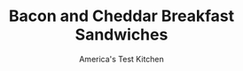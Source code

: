 ---
layout: ../../layouts/MarkdownPostLayout.astro
title: Bacon and Cheddar Breakfast Sandwiches
author: America's Test Kitchen
pubDate: 2023-03-15
description: "The perfect egg sandwich starts with perfectly cooked eggs—but then it requires a bit of assembly know-how."
image_url: https://res.cloudinary.com/hksqkdlah/image/upload/ar_1:1,c_fill,dpr_2.0,f_auto,fl_lossy.progressive.strip_profile,g_faces:auto,q_auto:low,w_344/SFS_Bacon_and_Cheddar_Breakfast_Sandwiches_1_zscetc
tags: ["Main Courses","Cheese","Pork","Eggs","Sandwiches","Breakfast & Brunch","Cookbook Collection"]
calories: 
protein: 
carbohydrates: 
fats: 
fiber: 
ingredients: ["4 , English muffins, split","3 tablespoons, unsalted butter, softened","1/4 cup, mayonnaise","1 teaspoon, hot sauce","4 large, eggs","6 slices, bacon","4 ounces, sharp cheddar cheese, shredded (1 cup)","1 1/2 ounces (1 1/2 cups), baby spinach","4 thin, tomato slices"]
serves: 
time: "40 minutes"
instructions: ["Adjust oven rack 5 inches from broiler element and heat broiler. Spread insides of muffins evenly with butter and arrange split side up on rimmed baking sheet. Combine mayonnaise and hot sauce in bowl; set aside. Crack 2 eggs into small bowl and season with salt and pepper. Repeat with remaining 2 eggs and second small bowl.","Cook bacon in 12-inch nonstick skillet over medium heat until crispy, 7 to 9 minutes; transfer to paper towel–lined plate. When cool enough to handle, break each slice in half.","Broil muffins until golden brown, 2 to 4 minutes, rotating sheet halfway through broiling. Flip muffins and broil until just crisp on second side, 1 to 2 minutes; set aside while cooking eggs.","Pour off all but 1 tablespoon fat from skillet and heat over medium-high heat until shimmering. Working quickly, pour 1 bowl of eggs in 1 side of pan and second bowl of eggs in other side. Cover and cook for 1 minute.","Working quickly, top each egg with 3 pieces of bacon and ¼ cup cheddar. Cover pan, remove from heat, and let stand until cheddar is melted and egg whites are cooked through, about 2 minutes.","Spread mayonnaise mixture on muffin bottoms and place 1 bacon and-cheese-topped egg on each. Divide spinach evenly among sandwiches, then top with tomato slices and muffin tops. Serve."]
nutrition: undefined
notes: "Bays English Muffins are our favorite."
---